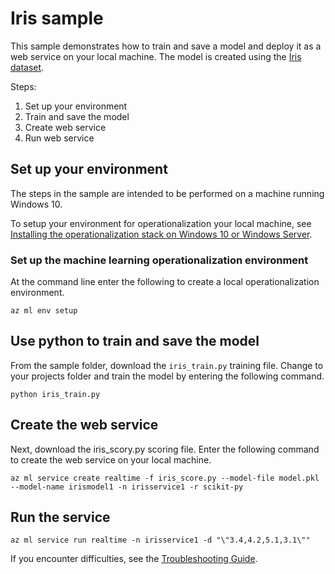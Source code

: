 # Iris sample

This sample demonstrates how to train and save a model and deploy it as a web service on your local machine. 
The model is created using the [Iris dataset](http://scikit-learn.org/stable/auto_examples/datasets/plot_iris_dataset.html). 

Steps:

1. Set up your environment
2. Train and save the model
3. Create web service
4. Run web service

## Set up your environment

The steps in the sample are intended to be performed on a machine running Windows 10.

To setup your environment for operationalization your local machine, see [Installing the operationalization stack on Windows 10 or Windows Server](../../../documentation/install-on-windows.md).

### Set up the machine learning operationalization environment

At the command line enter the following to create a local operationalization environment.

```
az ml env setup 
```

## Use python to train and save the model 

From the sample folder, download the ```iris_train.py``` training file.
Change to your projects folder and train the model by entering the following command.
```
python iris_train.py
```

## Create the web service

Next, download the iris_scory.py scoring file.
Enter the following command to create the web service on your local machine.
```
az ml service create realtime -f iris_score.py --model-file model.pkl --model-name irismodel1 -n irisservice1 -r scikit-py
```
## Run the service

```
az ml service run realtime -n irisservice1 -d "\"3.4,4.2,5.1,3.1\""
```

If you encounter difficulties, see the [Troubleshooting Guide](..\..\..\documentation\troubleshooting.md).
